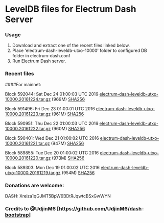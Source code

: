 # LevelDB files for Electrum Dash Server

### Usage

1. Download and extract one of the recent files linked below.
2. Place 'electrum-dash-leveldb-utxo-10000' folder to configured DB folder in electrum-dash.conf
3. Run Electrum Dash server.

### Recent files

####For mainnet:

Block 592044: Sat Dec 24 01:00:03 UTC 2016 [electrum-dash-leveldb-utxo-10000.20161224.tar.gz](https://transfer.sh/26oBM/electrum-dash-leveldb-utxo-10000.20161224.tar.gz) (969M) [SHA256](https://transfer.sh/xn1xs/electrum-dash-leveldb-utxo-10000.20161224.tar.gz.sha256)

Block 591496: Fri Dec 23 01:00:01 UTC 2016 [electrum-dash-leveldb-utxo-10000.20161223.tar.gz](https://transfer.sh/ayuqK/electrum-dash-leveldb-utxo-10000.20161223.tar.gz) (961M) [SHA256](https://transfer.sh/9FCae/electrum-dash-leveldb-utxo-10000.20161223.tar.gz.sha256)

Block 590951: Thu Dec 22 01:00:03 UTC 2016 [electrum-dash-leveldb-utxo-10000.20161222.tar.gz](https://transfer.sh/uXR9p/electrum-dash-leveldb-utxo-10000.20161222.tar.gz) (960M) [SHA256](https://transfer.sh/F33x0/electrum-dash-leveldb-utxo-10000.20161222.tar.gz.sha256)

Block 590401: Wed Dec 21 01:00:02 UTC 2016 [electrum-dash-leveldb-utxo-10000.20161221.tar.gz](https://transfer.sh/fu4su/electrum-dash-leveldb-utxo-10000.20161221.tar.gz) (947M) [SHA256](https://transfer.sh/1IPlq/electrum-dash-leveldb-utxo-10000.20161221.tar.gz.sha256)

Block 589855: Tue Dec 20 01:00:02 UTC 2016 [electrum-dash-leveldb-utxo-10000.20161220.tar.gz](https://transfer.sh/15DEOR/electrum-dash-leveldb-utxo-10000.20161220.tar.gz) (973M) [SHA256](https://transfer.sh/YG5ny/electrum-dash-leveldb-utxo-10000.20161220.tar.gz.sha256)

Block 589303: Mon Dec 19 01:00:02 UTC 2016 [electrum-dash-leveldb-utxo-10000.20161219.tar.gz](https://transfer.sh/1529Vm/electrum-dash-leveldb-utxo-10000.20161219.tar.gz) (954M) [SHA256](https://transfer.sh/ixdUe/electrum-dash-leveldb-utxo-10000.20161219.tar.gz.sha256)

### Donations are welcome:

DASH: Xreiza1qGJMT5BpW6BDtRJqwtcBSxGwWYN

### Credits to @UdjinM6 [https://github.com/UdjinM6/dash-bootstrap]
